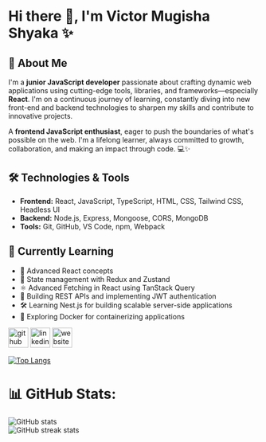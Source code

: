 # Hi there 👋, I'm **Victor Mugisha Shyaka ✨**

## 🚀 About Me
I'm a **junior JavaScript developer** passionate about crafting dynamic web applications using cutting-edge tools, libraries, and frameworks—especially **React**. I'm on a continuous journey of learning, constantly diving into new front-end and backend technologies to sharpen my skills and contribute to innovative projects. 

A **frontend JavaScript enthusiast**, eager to push the boundaries of what's possible on the web. I'm a lifelong learner, always committed to growth, collaboration, and making an impact through code. 💻✨

## 🛠️ Technologies & Tools
- **Frontend:** React, JavaScript, TypeScript, HTML, CSS, Tailwind CSS, Headless UI
- **Backend:** Node.js, Express, Mongoose, CORS, MongoDB
- **Tools:** Git, GitHub, VS Code, npm, Webpack

 ## 🌱 Currently Learning
- 🌟 Advanced React concepts
- 🔄 State management with Redux and Zustand
- ⚛️ Advanced Fetching in React using TanStack Query
- 🔐 Building REST APIs and implementing JWT authentication
- 🛠️ Learning Nest.js for building scalable server-side applications
- 🐳 Exploring Docker for containerizing applications


[<img src='https://cdn.jsdelivr.net/npm/simple-icons@3.0.1/icons/github.svg' alt='github' height='40'>](https://github.com/VictorMugisha)  [<img src='https://cdn.jsdelivr.net/npm/simple-icons@3.0.1/icons/linkedin.svg' alt='linkedin' height='40'>](https://www.linkedin.com/in/https://www.linkedin.com/in/victor-mugisha-shyaka-47b10b233//)  [<img src='https://cdn.jsdelivr.net/npm/simple-icons@3.0.1/icons/icloud.svg' alt='website' height='40'>](https://victormugisha.netlify.app/)  

[![Top Langs](https://github-readme-stats.vercel.app/api/top-langs/?username=VictorMugisha)](https://github.com/anuraghazra/github-readme-stats)

# 📊 GitHub Stats:
![GitHub stats](https://github-readme-stats.vercel.app/api?username=VictorMugisha&show_icons=true&count_private=true)  
![GitHub streak stats](https://streak-stats.demolab.com/?user=VictorMugisha)  




